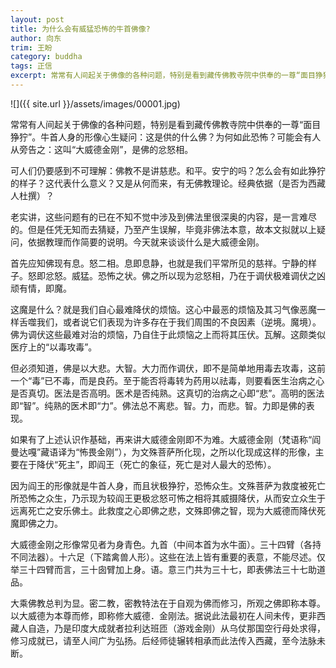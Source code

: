 ```yaml
---
layout: post
title: 为什么会有威猛恐怖的牛首佛像?
author: 向东
trim: 王盼
category: buddha
tags: 正信
excerpt: 常常有人间起关于佛像的各种问题，特别是看到藏传佛教寺院中供奉的一尊“面目狰狞”。牛首人身的形像心生疑问：这是供的什么佛？为何如此恐怖？可能会有人从旁告之：这叫“大威德金刚”，是佛的忿怒相。
---
```


![]({{ site.url }}/assets/images/00001.jpg)

常常有人间起关于佛像的各种问题，特别是看到藏传佛教寺院中供奉的一尊“面目狰狞”。牛首人身的形像心生疑问：这是供的什么佛？为何如此恐怖？可能会有人从旁告之：这叫“大威德金刚”，是佛的忿怒相。

可人们仍要感到不可理解：佛教不是讲慈悲。和平。安宁的吗？怎么会有如此狰狞的样子？这代表什么意义？又是从何而来，有无佛教理论。经典依据（是否为西藏人杜撰）？

老实讲，这些问题有的已在不知不觉中涉及到佛法里很深奥的内容，是一言难尽的。但是任凭无知而去猜疑，乃至产生误解，毕竟非佛法本意，故本文拟就以上疑问，依据教理而作简要的说明。今天就来谈谈什么是大威德金刚。

首先应知佛现有息。怒二相。息即息静，也就是我们平常所见的慈祥。宁静的样子。怒即忿怒。威猛。恐怖之状。佛之所以现为忿怒相，乃在于调伏极难调伏之凶顽有情，即魔。

这魔是什么？就是我们自心最难降伏的烦恼。这心中最恶的烦恼及其习气像恶魔一样舌噬我们，或者说它们表现为许多存在于我们周围的不良因素（逆境。魔境）。佛为调伏这些最难对治的烦恼，乃自住于此烦恼之上而将其压伏。瓦解。这颇类似医疗上的“以毒攻毒”。

但必须知道，佛是以大悲。大智。大力而作调伏，即不是简单地用毒去攻毒，这前一个“毒”已不毒，而是良药。至于能否将毒转为药用以祛毒，则要看医生治病之心是否真切。医法是否高明。医术是否纯熟。这真切的治病之心即“悲”。高明的医法即“智”。纯熟的医术即“力”。佛法总不离悲。智。力，而悲。智。力即是佛的表现。

如果有了上述认识作基础，再来讲大威德金刚即不为难。大威德金刚（梵语称“阎曼达嘎”藏语译为“怖畏金刚”），为文殊菩萨所化现，之所以化现成这样的形像，主要在于降伏“死主”，即阎王（死亡的象征，死亡是对人最大的恐怖）。

因为阎王的形像就是牛首人身，而且状极狰狞，恐怖众生。文殊菩萨为救度被死亡所恐怖之众生，乃示现为较阎王更极忿怒可怖之相将其威摄降伏，从而安立众生于远离死亡之安乐佛土。此救度之心即佛之悲，文殊即佛之智，现为大威德而降伏死魔即佛之力。

大威德金刚之形像常见者为身青色。九首（中间本首为水牛面）。三十四臂（各持不同法器）。十六足（下踏禽兽人形）。这些在法上皆有重要的表意，不能尽述。仅举三十四臂而言，三十囱臂加上身。语。意三门共为三十七，即表佛法三十七助道品。

大乘佛教总判为显。密二教，密教特法在于自观为佛而修习，所观之佛即称本尊。以大威德为本尊而修，即称修大威德．金刚法。据说此法最初在人间未传，更非西藏人自造，乃是印度大成就者拉利达班匝（游戏金刚）从乌仗那国空行母处求得，修习成就已，请至人间广为弘扬。后经师徒辗转相承而此法传入西藏，至今法脉未断。
